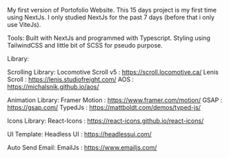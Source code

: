 My first version of Portofolio Website. This 15 days project is my first time using NextJs.
I only studied NextJs for the past 7 days (before that i only use ViteJs).

Tools:
Built with NextJs and programmed with Typescript.
Styling using TailwindCSS and little bit of SCSS for pseudo purpose.

Library:

Scrolling Library:
Locomotive Scroll v5        : https://scroll.locomotive.ca/
Lenis Scroll                : https://lenis.studiofreight.com/
AOS                         : https://michalsnik.github.io/aos/

Animation Library:
Framer Motion               : https://www.framer.com/motion/
GSAP                        : https://gsap.com/
TypedJs                     : https://mattboldt.com/demos/typed-js/

Icons Library: 
React-Icons                 : https://react-icons.github.io/react-icons/

UI Template:
Headless UI                 : https://headlessui.com/

Auto Send Email:
EmailJs                     : https://www.emailjs.com/